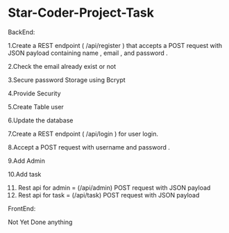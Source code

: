 # Star-Coder-Project-Task


BackEnd:

1.Create a REST endpoint ( /api/register ) that accepts a POST request with
JSON payload containing name , email , and password .

2.Check the email already exist or not

3.Secure password Storage using Bcrypt

4.Provide Security

5.Create Table user

6.Update the database

7.Create a REST endpoint ( /api/login ) for user login.

8.Accept a POST request with username and password .

9.Add Admin

10.Add task

11. Rest api for admin = (/api/admin) POST request with
JSON payload
12. Rest api for task = (/api/task) POST request with
JSON payload

FrontEnd:

Not Yet Done anything
